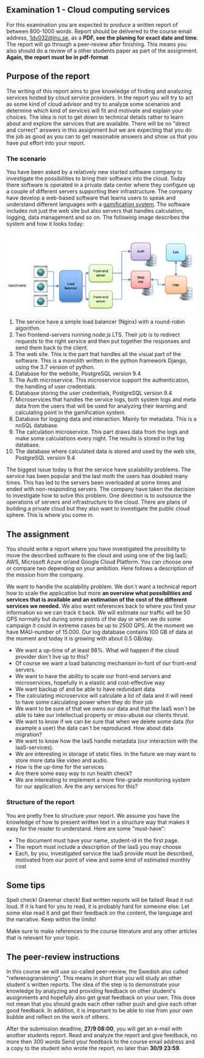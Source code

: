 ## Examination 1 - Cloud computing services

For this examination you are expected to produce a written report of between 800-1000 words. Report should be delivered to the course email address, 1dv032@lnu.se, as a **PDF, see the planing for exact date and time**.
The report will go through a peer-review after finishing. This means you also should do a review of a other students paper as part of the assignment. **Again, the report must be in pdf-format**

## Purpose of the report
The writing of this report aims to give knowledge of finding and analyzing services hosted by cloud service providers. In the report you will try to act as some kind of cloud advisor and try to analyze some scenarios and determine which kind of services will fit and motivate and explain your choices. The idea is not to get down to technical details rather to learn about and explore the services that are available. There will be no "direct and correct" answers in this assignment but we are expecting that you do the job as good as you can to get reasonable answers and show us that you have put effort into your report.

### The scenario
You have been asked by a relatively new started software company to investigate the possibilities to bring their software into the cloud. Today there software is operated in a private data center where they configure up a couple of different servers supporting their infrastructure. The company have develop a web-based software that learns users to speak and understand different languages with a [gamification system](https://en.wikipedia.org/wiki/Gamification). The software includes not just the web site but also servers that handles calculation, logging, data management and so on. The following image describes the system and how it looks today:

![Image over the application](https://github.com/1dv032/syllabus/raw/master/examination/part_1/app_image.png)

1. The service have a simple load balancer (Nginx) with a round-robin algorithm.
2. Two frontend-servers running node.js LTS. Their job is to redirect requests to the right service and then put together the responses and send them back to the client.
3. The web site. This is the part that handles all the visual part of the software. This is a monolith written in the python framework Django, using the 3.7 version of python.
4. Database for the website, PostgreSQL version 9.4
5. The Auth microservice. This microservice support the authentication, the handling of user credentials
6. Database storing the user credentials, PostgreSQL version 9.4
7. Microservices that handles the service logs, both system logs and meta data from the users that will be used for analyzing their learning and calculating point in the gamification system.
8. Database for logging data and interaction. Mainly for metadata. This is a noSQL database. 
9. The calculation microservice. This part draws data from the logs and make some calculations every night. The results is stored in the log database.
10. The database where calculated data is stored and used by the web site, PostgreSQL version 9.4

The biggest issue today is that the service have scalability problems. The service has been popular and the last moth the users has doubled many times. This has led to the servers been overloaded at some times and ended with non-responding servers. The company have taken the decision to investigate how to solve this problem. One direction is to outsource the operations of servers and infrastructure to the cloud. There are plans of building a private cloud but they also want to investigate the public cloud sphere. This is where you come in.

## The assignment
You should write a report where you have investigated the possibility to move the described software to the cloud and using one of the big IaaS; AWS, Microsoft Azure or/and Google Cloud Platform. You can choose one or compare two depending on your ambition. Here follows a description of the mission from the company.

We want to handle the scalability problem. We don´t want a technical report how to scale the application but more **an overview what possibilities and services that is available and an estimation of the cost of the different services we needed.** We also want references back to where you find your information so we can track it back. 
We will estimate our traffic will be 50 QPS normally but during some points of the day or when we do some campaign it could in extreme cases be up to 2500 QPS. At the moment we have MAU-number of 15.000. Our log database contains 100 GB of data at the moment and today it is growing with about 0.5 GB/day.

* We want a up-time of at least 98%. What will happen if the cloud provider don´t live up to this?
* Of course we want a load balancing mechanism in-font of our front-end servers. 
* We want to have the ability to scale our front-end servers and microservices, hopefully in a elastic and cost-effective way
* We want backup of and be able to have redundant data
* The calculating microservice will calculate a lot of data and it will need to have some calculating power when they do their job
* We want to be sure of that we owns our data and that the IaaS won´t be able to take our intellectual property or miss-abuse our clients thrust.
* We want to know if we can be sure that when we delete some data (for example a user) the data can´t be reproduced. How about data migration?
* We want to know how the IaaS handle metadata (our interaction with the IaaS-services).
* We are interesting in storage of static files. In the future we may want to store more data like video and audio. 
* How is the up-time for the services
* Are there some easy way to run health check?
* We are interesting to implement a more fine-grade monitoring system for our application. Are the any services for this?

### Structure of the report

You are pretty free to structure your report. We assume you have the knowledge of how to present written text in a structure way that makes it easy for the reader to understand. Here are some "must-have":

* The document must have your name, student-id in the first page.
* The report must include a description of the IaaS you may choose
* Each, by you, investigated service the IaaS provide must be described, motivated from our point of view and some kind of estimated monthly cost


## Some tips
Spell check! Grammar check! Bad written reports will be failed!
Read it out loud. If it is hard for you to read, it is probably hard for someone else.
Let some else read it and get their feedback on the content, the language and the narrative.
Keep within the limits!

Make sure to make references to the course literature and any other articles that is relevant for your topic.

## The peer-review instructions
In this course we will use so-called peer-review, the Swedish also called "referensgranskning". This means in short that you will study an other student´s written reports. The idea of the step is to demonstrate your knowledge by analyzing and providing feedback on other student's assignments and hopefully also get great feedback on your own. This dose not mean that you should grade each other rather push and give each other good feedback. In addition, it is important to be able to rise from your own bubble and reflect on the work of others.

After the submission deadline, **27/9 08:00**, you will get an e-mail with another students report.
Read and analyze the report and give feedback, no more then 300 words
Send your feedback to the course email address and a copy to the student who wrote the report, no later than **30/9 23:59**.

